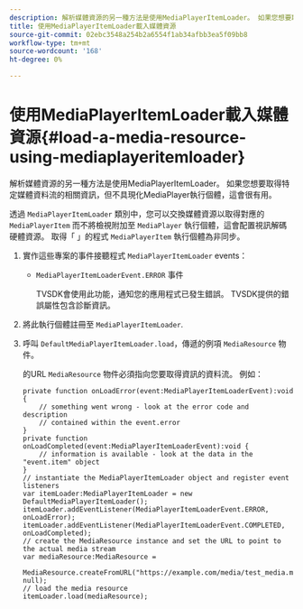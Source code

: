 ```yaml
---
description: 解析媒體資源的另一種方法是使用MediaPlayerItemLoader。 如果您想要取得特定媒體資料流的相關資訊，但不具現化MediaPlayer執行個體，這會很有用。
title: 使用MediaPlayerItemLoader載入媒體資源
source-git-commit: 02ebc3548a254b2a6554f1ab34afbb3ea5f09bb8
workflow-type: tm+mt
source-wordcount: '168'
ht-degree: 0%

---
```


# 使用MediaPlayerItemLoader載入媒體資源{#load-a-media-resource-using-mediaplayeritemloader}

解析媒體資源的另一種方法是使用MediaPlayerItemLoader。 如果您想要取得特定媒體資料流的相關資訊，但不具現化MediaPlayer執行個體，這會很有用。

透過 `MediaPlayerItemLoader` 類別中，您可以交換媒體資源以取得對應的 `MediaPlayerItem` 而不將檢視附加至 `MediaPlayer` 執行個體，這會配置視訊解碼硬體資源。 取得「 」的程式 `MediaPlayerItem` 執行個體為非同步。

1. 實作這些專案的事件接聽程式 `MediaPlayerItemLoader` events：

   * `MediaPlayerItemLoaderEvent.ERROR` 事件

     TVSDK會使用此功能，通知您的應用程式已發生錯誤。 TVSDK提供的錯誤屬性包含診斷資訊。

1. 將此執行個體註冊至 `MediaPlayerItemLoader`.
1. 呼叫 `DefaultMediaPlayerItemLoader.load`，傳遞的例項 `MediaResource` 物件。

   的URL `MediaResource` 物件必須指向您要取得資訊的資料流。 例如：

   ```
   private function onLoadError(event:MediaPlayerItemLoaderEvent):void { 
       // something went wrong - look at the error code and description 
       // contained within the event.error 
   } 
   private function onLoadCompleted(event:MediaPlayerItemLoaderEvent):void { 
       // information is available - look at the data in the "event.item" object 
   } 
   // instantiate the MediaPlayerItemLoader object and register event listeners 
   var itemLoader:MediaPlayerItemLoader = new DefaultMediaPlayerItemLoader(); 
   itemLoader.addEventListener(MediaPlayerItemLoaderEvent.ERROR, onLoadError); 
   itemLoader.addEventListener(MediaPlayerItemLoaderEvent.COMPLETED, onLoadCompleted); 
   // create the MediaResource instance and set the URL to point to the actual media stream 
   var mediaResource:MediaResource = 
     MediaResource.createFromURL("https://example.com/media/test_media.m3u8", null); 
   // load the media resource 
   itemLoader.load(mediaResource); 
   ```
